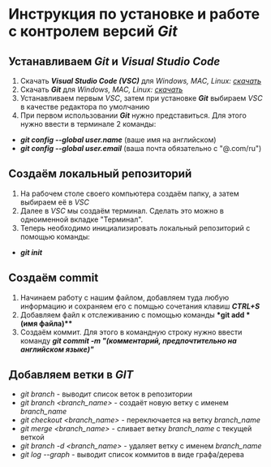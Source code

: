 # Инструкция по установке и работе с контролем версий __*Git*__ 
## Устанавливаем __*Git*__ и __*Visual Studio Code*__
1. Скачать __*Visual Studio Code (VSC)*__ для *Windows, MAC, Linux:* *[скачать](https://code.visualstudio.com/Download "Скачать")*
2. Скачать __*Git*__ для *Windows, MAC, Linux:* *[скачать](https://git-scm.com/downloads "Скачать")*
3. Устанавливаем первым *VSC*, затем при установке __*Git*__ выбираем *VSC* в качестве редактора по умолчанию
4. При первом использовании __*Git*__ нужно представиться. Для этого нужно ввести в терминале 2 команды:
- __*git config --global user.name*__ (ваше имя на английском)
- __*git config --global user.email*__ (ваша почта обязательно с "@.com/ru")
## Создаём локальный репозиторий
1. На рабочем столе своего компьютера создаём папку, а затем выбираем её в *VSC*
2. Далее в *VSC* мы создаём терминал. Сделать это можно в одноименной вкладке "Терминал".
2. Теперь необходимо инициализировать локальный репозиторий с помощью команды:
- __*git init*__
## Создаём commit
1. Начинаем работу с нашим файлом, добавляем туда любую информацию и сохраняем его с помщью сочетания клавиш __*CTRL+S*__ 
2. Добавляем файл к отслеживанию с помощью команды __*git add *(имя файла)**__
3. Создаём коммит. Для этого в командную строку нужно ввести команду __*git commit -m "(комментарий, предпочтительно на английском языке)"*__
## Добавляем ветки в __*GIT*__
- *git branch* - выводит список веток в репозитории
- *git branch <branch_name>* - создаёт новую ветку с именем *branch_name*
- *git checkout <branch_name>* - переключается на ветку *branch_name*
- *git merge <branch_name>* - сливает ветку *branch_name* с текущей веткой 
- *git branch -d <branch_name>* - удаляет ветку с именем *branch_name*
- *git log --graph* - выводит список коммитов в виде графа/дерева

